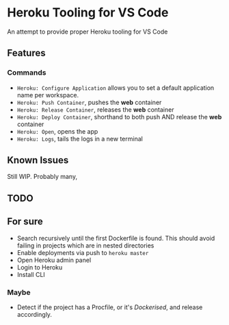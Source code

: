 # Heroku Tooling for VS Code

An attempt to provide proper Heroku tooling for VS Code

## Features

### Commands

- `Heroku: Configure Application` allows you to set a default application name per workspace.
- `Heroku: Push Container`, pushes the **web** container
- `Heroku: Release Container`, releases the **web** container
- `Heroku: Deploy Container`, shorthand to both push AND release the **web** container
- `Heroku: Open`, opens the app
- `Heroku: Logs`, tails the logs in a new terminal

## Known Issues

Still WIP. Probably many,

## TODO

## For sure

- Search recursively until the first Dockerfile is found. This should avoid
  failing in projects which are in nested directories
- Enable deployments via push to `heroku master`
- Open Heroku admin panel
- Login to Heroku
- Install CLI

### Maybe

- Detect if the project has a Procfile, or it's _Dockerised_, and release accordingly.
